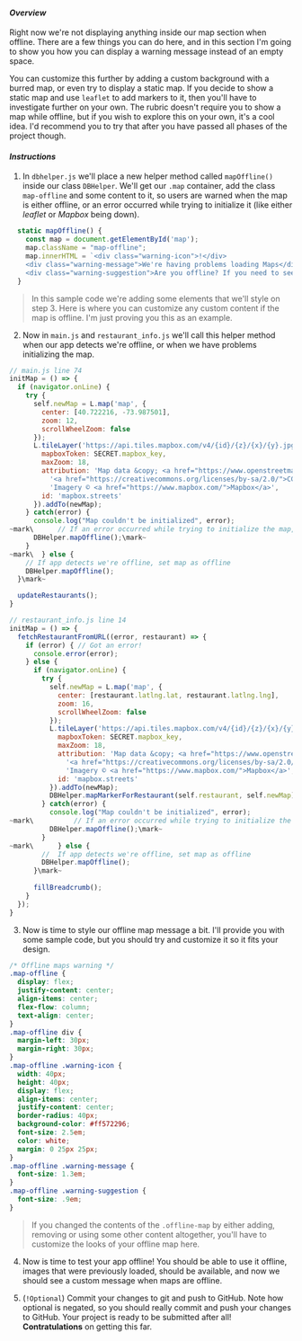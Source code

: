 #### _Overview_

Right now we're not displaying anything inside our map section when offline. There are a few things you can do here, and in this section I'm going to show you how you can display a warning message instead of an empty space. 

You can customize this further by adding a custom background with a burred map, or even try to display a static map. If you decide to show a static map and use `leaflet` to add markers to it, then you'll have to investigate further on your own. The rubric doesn't require you to show a map while offline, but if you wish to explore this on your own, it's a cool idea. I'd recommend you to try that after you have passed all phases of the project though.

#### _Instructions_

1. In `dbhelper.js` we'll place a new helper method called `mapOffline()` inside our class `DBHelper`. We'll get our `.map` container, add the class `map-offline` and some content to it, so users are warned when the map is either offline, or an error occurred while trying to initialize it (like either *leaflet* or *Mapbox* being down).
```javascript
  static mapOffline() {
    const map = document.getElementById('map');
    map.className = "map-offline";
    map.innerHTML = `<div class="warning-icon">!</div>
    <div class="warning-message">We're having problems loading Maps</div>
    <div class="warning-suggestion">Are you offline? If you need to see a map, please check back later.</div>`;
  }
```
> In this sample code we're adding some elements that we'll style on step 3. Here is where you can customize any custom content if the map is offline. I'm just proving you this as an example.

2. Now in `main.js` and `restaurant_info.js` we'll call this helper method when our app detects we're offline, or when we have problems initializing the map.
```javascript
// main.js line 74
initMap = () => {
  if (navigator.onLine) {
    try {
      self.newMap = L.map('map', {
        center: [40.722216, -73.987501],
        zoom: 12,
        scrollWheelZoom: false
      });
      L.tileLayer('https://api.tiles.mapbox.com/v4/{id}/{z}/{x}/{y}.jpg70?access_token={mapboxToken}', {
        mapboxToken: SECRET.mapbox_key,
        maxZoom: 18,
        attribution: 'Map data &copy; <a href="https://www.openstreetmap.org/">OpenStreetMap</a> contributors, ' +
          '<a href="https://creativecommons.org/licenses/by-sa/2.0/">CC-BY-SA</a>, ' +
          'Imagery © <a href="https://www.mapbox.com/">Mapbox</a>',
        id: 'mapbox.streets'
      }).addTo(newMap);
    } catch(error) {
      console.log("Map couldn't be initialized", error);
~mark\      // If an error occurred while trying to initialize the map, set map as offline
      DBHelper.mapOffline();\mark~
    }
~mark\  } else {
    // If app detects we're offline, set map as offline
    DBHelper.mapOffline();
  }\mark~

  updateRestaurants();
}
```

```javascript
// restaurant_info.js line 14
initMap = () => {
  fetchRestaurantFromURL((error, restaurant) => {
    if (error) { // Got an error!
      console.error(error);
    } else {      
      if (navigator.onLine) {
        try {
          self.newMap = L.map('map', {
            center: [restaurant.latlng.lat, restaurant.latlng.lng],
            zoom: 16,
            scrollWheelZoom: false
          });
          L.tileLayer('https://api.tiles.mapbox.com/v4/{id}/{z}/{x}/{y}.jpg70?access_token={mapboxToken}', {
            mapboxToken: SECRET.mapbox_key,
            maxZoom: 18,
            attribution: 'Map data &copy; <a href="https://www.openstreetmap.org/">OpenStreetMap</a> contributors, ' +
              '<a href="https://creativecommons.org/licenses/by-sa/2.0/">CC-BY-SA</a>, ' +
              'Imagery © <a href="https://www.mapbox.com/">Mapbox</a>',
            id: 'mapbox.streets'    
          }).addTo(newMap);
          DBHelper.mapMarkerForRestaurant(self.restaurant, self.newMap);
        } catch(error) {
          console.log("Map couldn't be initialized", error);
~mark\          // If an error occurred while trying to initialize the map, set map as offline
          DBHelper.mapOffline();\mark~
        }
~mark\      } else {
        //  If app detects we're offline, set map as offline
        DBHelper.mapOffline();
      }\mark~
      
      fillBreadcrumb();
    }
  });
}
```

3. Now is time to style our offline map message a bit. I'll provide you with some sample code, but you should try and customize it so it fits your design.

```css
/* Offline maps warning */
.map-offline {
  display: flex;
  justify-content: center;
  align-items: center;
  flex-flow: column;
  text-align: center;
}
.map-offline div {
  margin-left: 30px;
  margin-right: 30px;
}
.map-offline .warning-icon {
  width: 40px;
  height: 40px;
  display: flex;
  align-items: center;
  justify-content: center;
  border-radius: 40px;
  background-color: #ff572296;
  font-size: 2.5em;
  color: white;
  margin: 0 25px 25px;
}
.map-offline .warning-message {
  font-size: 1.3em;
}
.map-offline .warning-suggestion {
  font-size: .9em;
}
```
> If you changed the contents of the `.offline-map` by either adding, removing or using some other content altogether, you'll have to customize the looks of your offline map here.

4. Now is time to test your app offline! You should be able to use it offline, images that were previously loaded, should be available, and now we should see a custom message when maps are offline.

5. (`!Optional`) Commit your changes to git and push to GitHub. Note how optional is negated, so you should really commit and push your changes to GitHub. Your project is ready to be submitted after all! **Contratulations** on getting this far.
